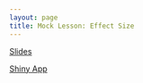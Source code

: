 ```yaml
---
layout: page
title: Mock Lesson: Effect Size
---
```


<a href="Mock_Lesson.html"> Slides </a> 

<a href="https://andrewjsage.shinyapps.io/Flights/"> Shiny App </a> 

